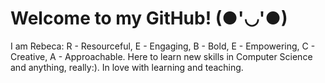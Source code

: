 # Welcome to my GitHub! (●'◡'●)
I am Rebeca: 
R - Resourceful, 
E - Engaging, 
B - Bold, 
E - Empowering, 
C - Creative, 
A - Approachable. 
Here to learn new skills in Computer Science and anything, really:). 
In love with learning and teaching.
